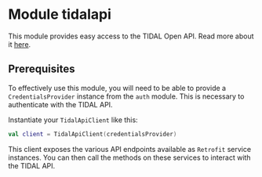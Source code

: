 # Module tidalapi

This module provides easy access to the TIDAL Open API. Read more about it [here](https://developer.tidal.com/apiref?spec=catalogue-v2&ref=get-albums-v2&at=THIRD_PARTY).

## Prerequisites

To effectively use this module, you will need to be able to provide a `CredentialsProvider` instance
from the `auth` module. This is necessary to authenticate with the TIDAL API.

Instantiate your `TidalApiClient` like this:
```kotlin
val client = TidalApiClient(credentialsProvider)
```
This client exposes the various API endpoints available as `Retrofit` service instances. You can
then call the methods on these services to interact with the TIDAL API.
